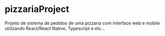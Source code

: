 # pizzariaProject
Projeto de sistema de pedidos de uma pizzaria com interface web e mobile utilizando React/React Native, Typescript e etc...
